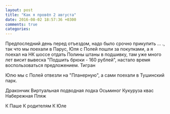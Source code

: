 ```yaml
---
layout: post
title: "Как я провёл 2 августа"
date: 2016-08-02 18:57:36 +0300
comments: true
categories: 
---
```

Предпоследний день перед отъездом, надо было срочно прикупить ... ., так что мы поехали в Парус, Юля с Полей пошли за покупками, а я поехал на НК шоссе отдать Полины штаны в подшивку, там уже много лет висит вывеска "Подшить брюки - 160 рублей", настало время воспользоваться предложением.
Тигран

Юлю мы с Полей отвезли на "Планерную", а сами поехали в Тушинский парк.

Дракончик
Виртуальная подводная лодка
Осьминог
Кукуруза квас
Набережная 
Пляж

К Паше
К родителям
К Юле
